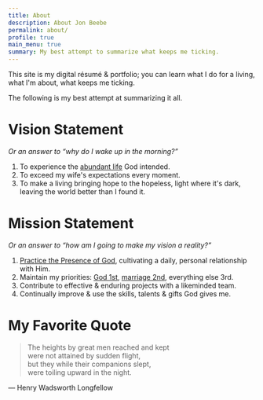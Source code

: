 ```yaml
---
title: About
description: About Jon Beebe
permalink: about/
profile: true
main_menu: true
summary: My best attempt to summarize what keeps me ticking.
---
```


This site is my digital résumé & portfolio; you can learn what I do for a living,
what I'm about, what keeps me ticking.

The following is my best attempt at summarizing it all.

# Vision Statement

*Or an answer to “why do I wake up in the morning?”*

1.  To experience the [abundant life](http://www.biblegateway.com/passage/?search=john%2010:10&version=ESV "John 10:10 -- 'I came that they may have life and have it abundantly'") God intended.
2.  To exceed my wife's expectations every moment.
3.  To make a living bringing hope to the hopeless, light where it's dark, leaving the world better than I found it.

# Mission Statement

*Or an answer to “how am I going to make my vision a reality?”*

1.  [Practice the Presence of God](http://www.gutenberg.org/ebooks/13871 "Practicing the Presence of God, by Brother Lawrence"), cultivating a daily, personal relationship with Him.
2.  Maintain my priorities: [God 1st](http://www.biblegateway.com/passage/?search=Deuteronomy%206:5&version=NCV "Deuteronomy 6:5 -- 'Love the Lord your God with all your heart, all your soul, and all your strength.'"), [marriage 2nd](http://www.biblegateway.com/passage/?search=Ephesians%205:25&version=NLT "Ephesians 5:25 -- 'For husbands, this means love your wives, just as Christ loved the church. He gave up his life for her.'"), everything else 3rd.
3.  Contribute to effective & enduring projects with a likeminded team.
4.  Continually improve & use the skills, talents & gifts God gives me.

# My Favorite Quote

> The heights by great men reached and kept<br>
> were not attained by sudden flight,<br>
> but they while their companions slept,<br>
> were toiling upward in the night.

&mdash; Henry Wadsworth Longfellow
